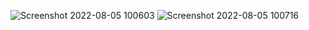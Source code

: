 ![Screenshot 2022-08-05 100603](https://user-images.githubusercontent.com/109869150/183031845-acc63702-ab67-4037-b7a6-a57c4f79529d.png)
![Screenshot 2022-08-05 100716](https://user-images.githubusercontent.com/109869150/183031856-96f530c4-a029-4b4e-b98f-1fed9f7b4564.png)
